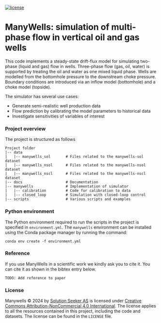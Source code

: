 [![license](https://img.shields.io/badge/license-CC--BY--NC%204.0-success)]()

# ManyWells: simulation of multi-phase flow in vertical oil and gas wells

This code implements a steady-state drift-flux model for simulating two-phase (liquid and gas) flow in wells.
Three-phase flow (gas, oil, water) is supported by treating the oil and water as one mixed liquid phase.
Wells are modelled from the bottomhole pressure to the downstream choke pressure. 
Boundary conditions are introduced via an inflow model (bottomhole) and a choke model (topside).

The simulator has several use cases:
- Generate semi-realistic well production data
- Flow prediction by calibrating the model parameters to historical data
- Investigate sensitivities of variables of interest

### Project overview
The project is structured as follows
```
Project folder
|-- data
|   |-- manywells_sol       # Files related to the manywells-sol dataset  
|   |-- manywells_nsol      # Files related to the manywells-nsol dataset
|   |-- manywells_nscl      # Files related to the manywells-nscl dataset
|-- docs                    # Documentation
|-- manywells               # Implementation of simulator
|   |-- calibration         # Code for calibration to data
|   |-- closed_loop         # Simulation with closed-loop control
|-- scripts                 # Various scripts and examples
```

### Python environment
The Python environment required to run the scripts in the project is specified in ``environment.yml``. 
The ``manywells`` environment can be installed using the Conda package manager by running the command: 
```console
conda env create -f environment.yml
``` 

### Reference
If you use ManyWells in a scientific work we kindly ask you to cite it. 
You can cite it as shown in the bibtex entry below. 
```
TODO: Add reference to paper
```

### License
Manywells © 2024 by [Solution Seeker AS](https://solutionseeker.no) is licensed under 
[Creative Commons Attribution-NonCommercial 4.0 International](https://creativecommons.org/licenses/by-nc/4.0/?ref=chooser-v1). 
The license applies to all the resources contained in this project, including the code and datasets. 
The license can be found in the `LICENSE` file.
